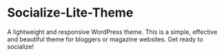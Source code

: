 Socialize-Lite-Theme
====================

A lightweight and responsive WordPress theme. This is a simple, effective and beautiful theme for bloggers or magazine websites. Get ready to socialize!
